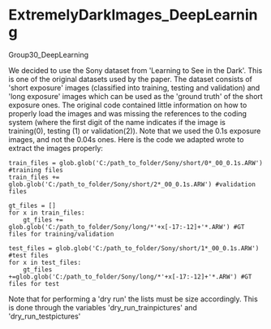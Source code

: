 # ExtremelyDarkImages_DeepLearning
Group30_DeepLearning

We decided to use the Sony dataset from 'Learning to See in the Dark'. This is one of the original datasets used by the paper. The dataset consists of 'short exposure' images (classified into training, testing and validation) and 'long exposure' images which can be used as the 'ground truth' of the short exposure ones. The original code contained little information on how to properly load the images and was missing the references to the coding system (where the first digit of the name indicates if the image is training(0), testing (1) or validation(2)). Note that we used the 0.1s exposure images, and not the 0.04s ones. Here is the code we adapted wrote to extract the images properly:

```
train_files = glob.glob('C:/path_to_folder/Sony/short/0*_00_0.1s.ARW') #training files
train_files += glob.glob('C:/path_to_folder/Sony/short/2*_00_0.1s.ARW') #validation files

gt_files = []
for x in train_files:
    gt_files += glob.glob('C:/path_to_folder/Sony/long/*'+x[-17:-12]+'*.ARW') #GT files for training/validation

test_files = glob.glob('C:/path_to_folder/Sony/short/1*_00_0.1s.ARW') #test files
for x in test_files:
    gt_files +=glob.glob('C:/path_to_folder/Sony/long/*'+x[-17:-12]+'*.ARW') #GT files for test
```

Note that for performing a 'dry run' the lists must be size accordingly. This is done through the variables 'dry_run_trainpictures' and 'dry_run_testpictures'